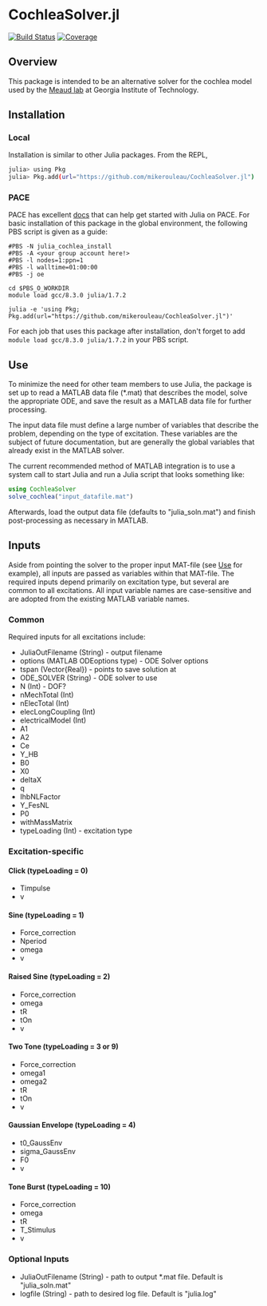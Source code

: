# CochleaSolver.jl

[![Build Status](https://github.com/mikerouleau/CochleaSolver.jl/actions/workflows/CI.yml/badge.svg?branch=master)](https://github.com/mikerouleau/CochleaSolver.jl/actions/workflows/CI.yml?query=branch%3Amaster)
[![Coverage](https://codecov.io/gh/mikerouleau/CochleaSolver.jl/branch/master/graph/badge.svg)](https://codecov.io/gh/mikerouleau/CochleaSolver.jl)


## Overview
This package is intended to be an alternative solver for the cochlea model used by the [Meaud lab](https://sites.gatech.edu/meaud/) at Georgia Institute of Technology.

## Installation
### Local
Installation is similar to other Julia packages. From the REPL, 
```sh
julia> using Pkg
julia> Pkg.add(url="https://github.com/mikerouleau/CochleaSolver.jl")
```
### PACE
PACE has excellent [docs](https://docs.pace.gatech.edu/software/julia/) that can help get started with Julia on PACE. For basic installation of this package in the global environment, the following PBS script is given as a guide:
```
#PBS -N julia_cochlea_install
#PBS -A <your group account here!>
#PBS -l nodes=1:ppn=1
#PBS -l walltime=01:00:00
#PBS -j oe

cd $PBS_O_WORKDIR
module load gcc/8.3.0 julia/1.7.2

julia -e 'using Pkg; Pkg.add(url="https://github.com/mikerouleau/CochleaSolver.jl")'

```

For each job that uses this package after installation, don't forget to add `module load gcc/8.3.0 julia/1.7.2` in your PBS script.

## Use
To minimize the need for other team members to use Julia, the package is set up to read a MATLAB data file (*.mat) that describes the model, solve the appropriate ODE, and save the result as a MATLAB data file for further processing.

The input data file must define a large number of variables that describe the problem, depending on the type of excitation. These variables are the subject of future documentation, but are generally the global variables that already exist in the MATLAB solver.

The current recommended method of MATLAB integration is to use a system call to start Julia and run a Julia script that looks something like:

```julia
using CochleaSolver
solve_cochlea("input_datafile.mat")
```

Afterwards, load the output data file (defaults to "julia_soln.mat") and finish post-processing as necessary in MATLAB.

## Inputs
Aside from pointing the solver to the proper input MAT-file (see [Use](#use) for example), all inputs are passed as variables within that MAT-file. The required inputs depend primarily on excitation type, but several are common to all excitations. All input variable names are case-sensitive and are adopted from the existing MATLAB variable names.
### Common
Required inputs for all excitations include:
  * JuliaOutFilename (String) - output filename
  * options (MATLAB ODEoptions type) - ODE Solver options
  * tspan (Vector{Real}) - points to save solution at
  * ODE_SOLVER (String) - ODE solver to use
  * N (Int) - DOF?
  * nMechTotal (Int)
  * nElecTotal (Int)
  * elecLongCoupling (Int)
  * electricalModel (Int)
  * A1
  * A2
  * Ce
  * Y_HB
  * B0
  * X0
  * deltaX
  * q
  * IhbNLFactor
  * Y_FesNL
  * P0
  * withMassMatrix
  * typeLoading (Int) - excitation type

### Excitation-specific
#### Click (typeLoading = 0)
  * Timpulse
  * v
#### Sine (typeLoading = 1)
  * Force_correction
  * Nperiod
  * omega
  * v
#### Raised Sine (typeLoading = 2)
  * Force_correction
  * omega
  * tR
  * tOn
  * v
#### Two Tone (typeLoading = 3 or 9)
  * Force_correction
  * omega1
  * omega2
  * tR
  * tOn
  * v
#### Gaussian Envelope (typeLoading = 4)
  * t0_GaussEnv
  * sigma_GaussEnv
  * F0
  * v
#### Tone Burst (typeLoading = 10)
  * Force_correction
  * omega
  * tR
  * T_Stimulus
  * v

### Optional Inputs
  * JuliaOutFilename (String) - path to output *.mat file. Default is "julia_soln.mat"
  * logfile (String) - path to desired log file. Default is "julia.log"